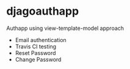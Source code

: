# djagoauthapp
Authapp using view-template-model approach
* Email authentication
* Travis CI testing
* Reset Password
* Change Password
